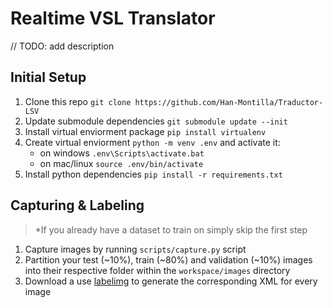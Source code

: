# Realtime VSL Translator

// TODO: add description

## Initial Setup

1. Clone this repo `git clone https://github.com/Han-Montilla/Traductor-LSV`
2. Update submodule dependencies `git submodule update --init`
3. Install virtual enviorment package `pip install virtualenv`
4. Create virtual enviorment `python -m venv .env` and activate it:
	- on windows `.env\Scripts\activate.bat`
	- on mac/linux `source .env/bin/activate`
6. Install python dependencies `pip install -r requirements.txt`

## Capturing & Labeling

> *If you already have a dataset to train on simply skip the first step

1. Capture images by running `scripts/capture.py` script
2. Partition your test (~10%), train (~80%) and validation (~10%) images into their respective folder within the `workspace/images` directory
3. Download a use [labelimg](https://github.com/heartexlabs/labelImg) to generate the corresponding XML for every image